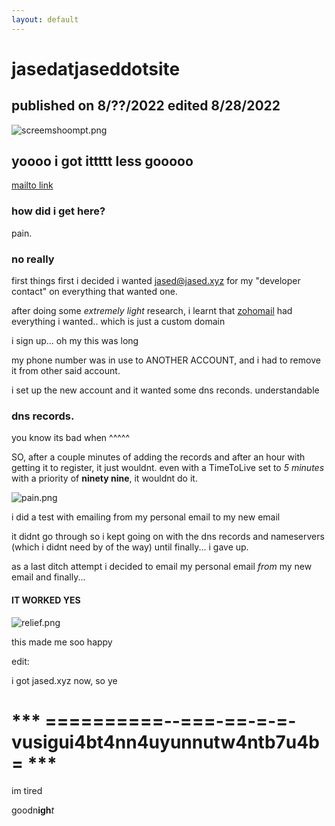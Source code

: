 ```yaml
---
layout: default 
---
```


# jasedatjaseddotsite

## published on 8/??/2022 edited 8/28/2022

![screemshoompt.png](http://jased.xyz/blog/jasedatjaseddotsite/screemshoompt.png)

## yoooo i got ittttt less gooooo

[mailto link](https://jased.xyz/redirect/mailto?return=https://jased.xyz/blog/jasedatjaseddotsite)

### how did i get here?

pain.

### no really

first things first i decided i wanted jased@jased.xyz for my "developer contact" on everything that wanted one.

after doing some *extremely light* research, i learnt that [zohomail](https://zohomail.com) had everything i wanted.. which is just a custom domain

i sign up... oh my this was long

my phone number was in use to ANOTHER ACCOUNT, and i had to remove it from other said account.

i set up the new account and it wanted some dns reconds. understandable

### dns records.

you know its bad when ^^^^^

SO, after a couple minutes of adding the records and after an hour with getting it to register, it just wouldnt. even with a TimeToLive set to *5 minutes* with a priority of **ninety nine**, it wouldnt do it.

![pain.png](http://jased.xyz/blog/jasedatjaseddotsite/pain.png)

i did a test with emailing from my personal email to my new email

it didnt go through so i kept going on with the dns records and nameservers (which i didnt need by of the way) until finally... i gave up.

as a last ditch attempt i decided to email my personal email *from* my new email and finally...

#### IT WORKED YES

![relief.png](http://jased.xyz/blog/jasedatjaseddotsite/relief.png)

this made me soo happy

edit:

i got jased.xyz now, so ye

# *** ==========--===-==-=-=-vusigui4bt4nn4uyunnutw4ntb7u4b= ***

im tired

goodn**igh***t*